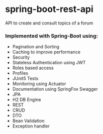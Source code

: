 # spring-boot-rest-api

 API to create and consult topics of a forum

### Implemented with Spring-Boot using:
- Pagination and Sorting
- Caching to improve performance
- Security
- Stateless Authentication using JWT
- Roles based access
- Profiles
- JUnit5 Tests
- Monitoring using Actuator
- Documentation using SpringFox Swagger
- JPA
- H2 DB Engine
- REST
- CRUD
- DTO
- Bean Validation
- Exception handler
